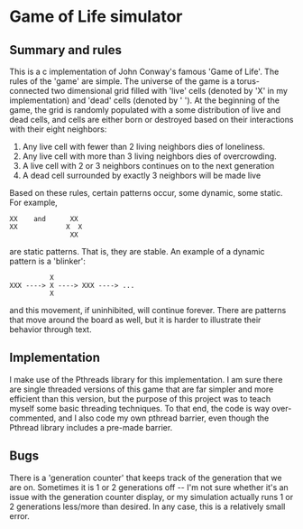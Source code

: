 # Game of Life simulator

## Summary and rules

This is a c implementation of John Conway's famous 'Game of Life'. The rules of the
'game' are simple. The universe of the game is a torus-connected two dimensional grid
filled with 'live' cells (denoted by 'X' in my implementation) and 'dead' cells (denoted
by ' '). At the beginning of the game, the grid is randomly populated with a some
distribution of live and dead cells, and cells are either born or destroyed based on
their interactions with their eight neighbors:

1. Any live cell with fewer than 2 living neighbors dies of loneliness.
2. Any live cell with more than 3 living neighbors dies of overcrowding.
3. A live cell with 2 or 3 neighbors continues on to the next generation
4. A dead cell surrounded by exactly 3 neighbors will be made live

Based on these rules, certain patterns occur, some dynamic, some static. For example,


    XX    and      XX
    XX            X  X
                   XX

are  static patterns. That is, they are stable. An example of a dynamic pattern is 
a 'blinker':

              X 
    XXX ----> X ----> XXX ----> ...
              X

and this movement, if uninhibited, will continue forever. There are patterns that move
around the board as well, but it is harder to illustrate their behavior through text.

## Implementation
I make use of the Pthreads library for this implementation. I am sure there are single
threaded versions of this game that are far simpler and more efficient than this version,
but the purpose of this project was to teach myself some basic threading techniques.
To that end, the code is way over-commented, and I also code my own pthread barrier, even
though the Pthread library includes a pre-made barrier.

## Bugs
There is a 'generation counter' that keeps track of the generation that we are on. 
Sometimes it is 1 or 2 generations off -- I'm not sure whether it's an issue with the 
generation counter display, or my simulation actually runs 1 or 2 generations less/more 
than desired. In any case, this is a relatively small error.
